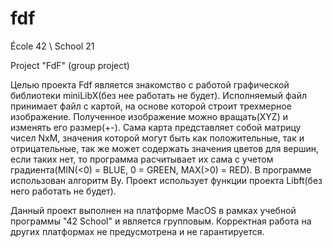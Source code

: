# fdf

École 42 \ School 21

Project "FdF" (group project)

Целью проекта Fdf является знакомство с работой графической библиотеки miniLibX(без нее работать не будет). Исполняемый файл принимает файл с картой, на основе которой строит трехмерное изображение. Полученное изображение можно вращать(XYZ) и изменять его размер(+-). Сама карта представляет собой матрицу чисел NxM, значения которой могут быть как положительные, так и отрицательные, так же может содержать значения цветов для вершин, если таких нет, то программа расчитывает их сама с учетом градиента(MIN(<0) = BLUE, 0 = GREEN, MAX(>0) = RED). В программе использован алгоритм Ву. Проект использует функции проекта Libft(без него работать не будет).

Данный проект выполнен на платформе MacOS в рамках учебной программы "42 School" и является групповым. Корректная работа на других платформах не предусмотрена и не гарантируется.
